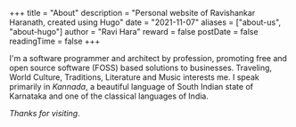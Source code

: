 +++
title = "About"
description = "Personal website of Ravishankar Haranath, created using Hugo"
date = "2021-11-07"
aliases = ["about-us", "about-hugo"]
author = "Ravi Hara"
reward = false
postDate = false
readingTime = false
+++

I'm a software programmer and architect by profession, promoting free and open source software (FOSS)
based solutions to businesses. Traveling, World Culture, Traditions, Literature and Music interests me.
I speak primarily in _Kannada_, a beautiful language of South Indian state of Karnataka and one of the
classical languages of India.

_Thanks for visiting_.

